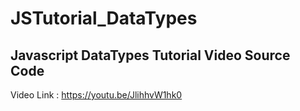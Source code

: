 # JSTutorial_DataTypes
Javascript DataTypes Tutorial Video Source Code
---------------------------------------------------------------------------------------------------------------------------------------------------------
Video Link : https://youtu.be/JlihhvW1hk0

